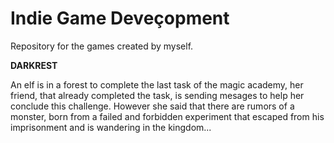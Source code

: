 # Indie Game Deveçopment
Repository for the games created by myself.

**DARKREST**

An elf is in a forest to complete the last task of the magic academy, her friend, that already completed the task, is sending mesages to help her conclude this challenge.
However she said that there are rumors of a monster, born from a failed and forbidden experiment that escaped from his imprisonment and is wandering in the kingdom...
